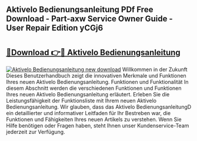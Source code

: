 ## Aktivelo Bedienungsanleitung PDf Free Download - Part-axw Service Owner Guide - User Repair Edition yCGj6

# <h2><a href="http://df10evh.blite.top/?on=Aktivelo+Bedienungsanleitung">🔗Download 👉🔴 Aktivelo Bedienungsanleitung</a></h2>

[![Aktivelo Bedienungsanleitung new download](https://i.imgur.com/lujVjoI.png)](http://df10evh.blite.top/?on=Aktivelo+Bedienungsanleitung)
Willkommen in der Zukunft Dieses Benutzerhandbuch zeigt die innovativen Merkmale und Funktionen Ihres neuen Aktivelo Bedienungsanleitung. Funktionen und Funktionalität In diesem Abschnitt werden die verschiedenen Funktionen und Funktionen Ihres neuen Aktivelo Bedienungsanleitung erläutert. Erleben Sie die Leistungsfähigkeit der Funktionsliste mit Ihrem neuen Aktivelo Bedienungsanleitung. Wir glauben, dass das Aktivelo BedienungsanleitungD ein detaillierter und informativer Leitfaden für Ihr Bestreben war, die Funktionen und Fähigkeiten Ihres neuen Artikels zu verstehen. Wenn Sie Hilfe benötigen oder Fragen haben, steht Ihnen unser Kundenservice-Team jederzeit zur Verfügung.
